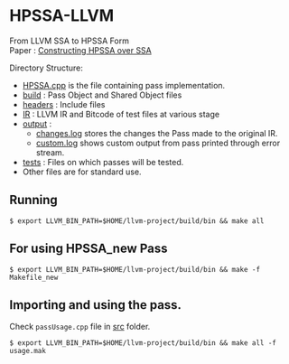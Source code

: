 # HPSSA-LLVM

From LLVM SSA to HPSSA Form  
Paper : [Constructing HPSSA over SSA](https://dl.acm.org/doi/10.1145/3078659.3078660)

Directory Structure:  
- [HPSSA.cpp](./HPSSA.cpp) is the file containing pass implementation.
- [build](./build) : Pass Object and Shared Object files
- [headers](./headers) : Include files
- [IR](./IR) : LLVM IR and Bitcode of test files at various stage
- [output](./output) :
  -  [changes.log](./output/changes.log) stores the changes the Pass made to the original IR.
  - [custom.log](./output/custom.log) shows custom output from pass printed through error stream.
- [tests](./tests) : Files on which passes will be tested.
- Other files are for standard use.

## Running 

```
$ export LLVM_BIN_PATH=$HOME/llvm-project/build/bin && make all
```

## For using HPSSA_new Pass

```
$ export LLVM_BIN_PATH=$HOME/llvm-project/build/bin && make -f Makefile_new
```

## Importing and using the pass.

Check `passUsage.cpp` file in [src](./src) folder. 

```
$ export LLVM_BIN_PATH=$HOME/llvm-project/build/bin && make all -f usage.mak
```